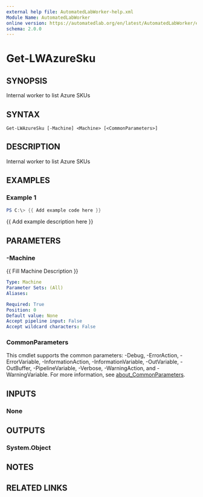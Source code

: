 ```yaml
---
external help file: AutomatedLabWorker-help.xml
Module Name: AutomatedLabWorker
online version: https://automatedlab.org/en/latest/AutomatedLabWorker/en-us/Get-LWAzureSku
schema: 2.0.0
---
```


# Get-LWAzureSku

## SYNOPSIS
Internal worker to list Azure SKUs

## SYNTAX

```
Get-LWAzureSku [-Machine] <Machine> [<CommonParameters>]
```

## DESCRIPTION
Internal worker to list Azure SKUs

## EXAMPLES

### Example 1
```powershell
PS C:\> {{ Add example code here }}
```

{{ Add example description here }}

## PARAMETERS

### -Machine
{{ Fill Machine Description }}

```yaml
Type: Machine
Parameter Sets: (All)
Aliases:

Required: True
Position: 0
Default value: None
Accept pipeline input: False
Accept wildcard characters: False
```

### CommonParameters
This cmdlet supports the common parameters: -Debug, -ErrorAction, -ErrorVariable, -InformationAction, -InformationVariable, -OutVariable, -OutBuffer, -PipelineVariable, -Verbose, -WarningAction, and -WarningVariable. For more information, see [about_CommonParameters](http://go.microsoft.com/fwlink/?LinkID=113216).

## INPUTS

### None
## OUTPUTS

### System.Object
## NOTES

## RELATED LINKS

